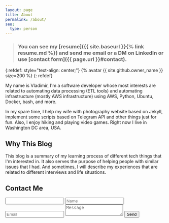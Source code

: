 ```yaml
---
layout: page
title: About
permalink: /about/
seo:
  type: person
---
```


> ### You can see my [resume]({{ site.baseurl }}{% link resume.md %}) and send me email or a DM on LinkedIn or use [contact form]({{ page.url }}#contact).

{:refdef: style="text-align: center;"}
{% avatar {{ site.github.owner_name }} size=200 %}
{: refdef}

My name is Vladimir, I'm a software developer whose most interests are related to automating data processing (ETL tools) and automating infrastructure (mostly AWS infrastructure) using AWS, Python, Ubuntu, Docker, bash, and more. 

In my spare time, I help my wife with photography website based on Jekyll, implement some scripts based on Telegram API and other things just for fun. Also, I enjoy hiking and playing video games. Right now I live in Washington DC area, USA.

## Why This Blog

This blog is a summary of my learning process of different tech things that I'm interested in. It also serves the purpose of helping people with similar issues that I had. 
And sometimes, I will describe my experiences that are related to different interviews and life situations.

## Contact Me
<form id="contact" class="gform contact-form" action="https://script.google.com/macros/s/AKfycbyGpb8FslwEaO4_6by0ZmEI1_-Gr6lD9qXfQby9ZHN4EQgB1Vs/exec" method="POST">
  <div class="form-elements">
    <input id="honeypot" type="text" name="honeypot" value="" />
    <input id="name" type="text" name="name" placeholder="Name" maxlength="50" required>
    <input id="email" type="email" name="email" placeholder="Email" maxlength="254" required>
    <textarea id="body" name="body" placeholder="Message" maxlength="400" required></textarea>
    <input id="submit" class="btn cf" type="submit" value="Send">
  </div>
  <div class="thankyou_message" style="display:none;">
    <h2><em>Thanks</em> for contacting me!
      I will get back to you soon!</h2>
  </div>
</form>
<script data-cfasync="false" type="text/javascript" src="{{ '/assets/vendor/form-submission-handler.js' | relative_url  }}"></script>
